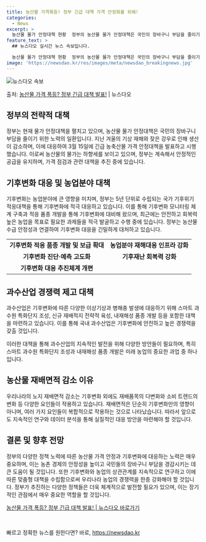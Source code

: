 ```yaml
---
title: 농산물 가격폭등! 정부 긴급 대책 가격 안정화를 위해!
categories:
  - News
excerpt: >
  농산물 물가 안정대책 현황  정부의 농산물 물가 안정대책은 국민의 장바구니 부담을 줄이기 위해 다양한 방안을…
feature_text: >
  ## 뉴스다오 실시간 뉴스 속보입니다.

  농산물 물가 안정대책 현황  정부의 농산물 물가 안정대책은 국민의 장바구니 부담을 줄이기 위해 다양한 방안을…
image: 'https://newsdao.kr/res/images/meta/newsdao_breakingnews.jpg'
---
```


![뉴스다오 속보](https://newsdao.kr/res/images/meta/newsdao_breakingnews.jpg)

<p>출처: <a href="https://newsdao.kr/4433" rel="dofollow">농산물 가격 폭등? 정부 긴급 대책 발표!</a> | 뉴스다오</p>

<h2 data-ke-size="size26">정부의 전략적 대책</h2>
<p data-ke-size="size16">정부는 현재 물가 안정대책을 펼치고 있으며, 농산물 물가 안정대책은 국민의 장바구니 부담을 줄이기 위한 노력의 일환입니다. 지난 겨울의 기상 재해와 잦은 강우로 인해 생산이 감소하며, 이에 대응하여 3월 15일에 긴급 농축산물 가격 안정대책을 발표하고 시행했습니다. 이로써 농산물의 물가는 하향세를 보이고 있으며, 정부는 계속해서 안정적인 공급을 유지하며, 가격 점검과 관련 대책을 추진 중에 있습니다.</p>

<h2 data-ke-size="size26">기후변화 대응 및 농업분야 대책</h2>
<p data-ke-size="size16">기후변화는 농업분야에 큰 영향을 미치며, 정부는 5년 단위로 수립되는 국가 기후위기 적응대책을 통해 기후변화에 적극 대응하고 있습니다. 이를 통해 기후변화 모니터링 체계 구축과 적응 품종 개발을 통해 기후변화에 대비해 왔으며, 최근에는 안전하고 회복력 높은 농업을 목표로 필요한 과제들을 적극 발굴하고 수행 중에 있습니다. 정부는 농산물 수급 안정성과 연결하여 기후변화 대응을 긴밀하게 대처하고 있습니다.</p>

<table>
	<tr>
		<td style="text-align: center; height: 17px;"><b>기후변화 적응 품종 개발 및 보급 확대</b></td>
		<td style="text-align: center; height: 17px;"><b>농업분야 재해대응 인프라 강화</b></td>
	</tr>
	<tr>
		<td style="text-align: center; height: 17px;"><b>기후변화 진단·예측 고도화</b></td>
		<td style="text-align: center; height: 17px;"><b>기후재난 회복력 강화</b></td>
	</tr>
	<tr>
		<td style="text-align: center; height: 17px;"><b>기후변화 대응 추진체계 개편</b></td>
		<td style="text-align: center; height: 17px;"><b></b></td>
	</tr>
</table>

<h2 data-ke-size="size26">과수산업 경쟁력 제고 대책</h2>
<p data-ke-size="size16">과수산업은 기후변화에 따른 다양한 이상기상과 병해충 발생에 대응하기 위해 스마트 과수원 특화단지 조성, 신규 재배적지 전략적 육성, 내재해성 품종 개발 등을 포함한 대책을 마련하고 있습니다. 이를 통해 국내 과수산업은 기후변화에 안전하고 높은 경쟁력을 갖출 것입니다.</p>

<p data-ke-size="size16">이러한 대책을 통해 과수산업의 지속적인 발전을 위해 다양한 방안들이 필요하며, 특히 스마트 과수원 특화단지 조성과 내재해성 품종 개발은 미래 농업의 중요한 과업 중 하나입니다.</p>

<h2 data-ke-size="size26">농산물 재배면적 감소 이유</h2>
<p data-ke-size="size16">우리나라의 노지 재배면적 감소는 기후변화 외에도 재배품목의 다변화와 소비 트렌드의 변화 등 다양한 요인들이 작용하고 있습니다. 재배면적은 단순히 기후변화만의 영향이 아니며, 여러 가지 요인들이 복합적으로 작용하는 것으로 나타났습니다. 따라서 앞으로도 지속적인 연구와 데이터 분석을 통해 실질적인 대응 방안을 마련해야 할 것입니다.</p>

<h2 data-ke-size="size26">결론 및 향후 전망</h2>
<p data-ke-size="size16">정부의 다양한 정책 노력에 따른 농산물 가격 안정과 기후변화에 대응하는 노력은 매우 중요하며, 이는 농촌 경제의 안정성을 높이고 국민들의 장바구니 부담을 경감시키는 데 큰 도움이 될 것입니다. 또한 기후변화와 농업의 상관관계를 지속적으로 연구하고 이에 따른 맞춤형 대책을 수립함으로써 우리나라 농업의 경쟁력을 한층 강화해야 할 것입니다. 정부가 추진하는 다양한 정책들은 더욱 체계적으로 발전할 필요가 있으며, 이는 장기적인 관점에서 매우 중요한 역할을 할 것입니다.</p>

<p data-ke-size="size16"><a href="https://newsdao.kr/4433">농산물 가격 폭등? 정부 긴급 대책 발표! | 뉴스다오 바로가기</a></p>
<p data-ke-size="size16">&nbsp;</p> 

빠르고 정확한 뉴스를 원한다면? 바로, <a href="https://newsdao.kr" rel="dofollow">https://newsdao.kr</a>


    
